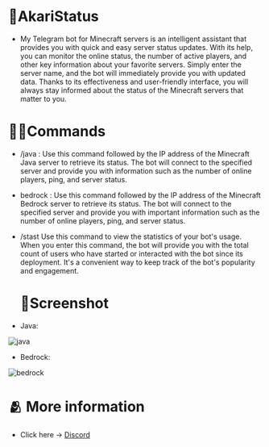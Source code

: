 # 🤖AkariStatus
- My Telegram bot for Minecraft servers is an intelligent assistant that provides you with quick and easy server status updates. With its help, you can monitor     the online status, the number of active players, and other key information about your favorite servers. Simply enter the server name, and the bot will           immediately provide you with updated data. Thanks to its effectiveness and user-friendly interface, you will always stay informed about the status of the         Minecraft servers that matter to you.

# 👨‍💻Commands
- /java <Minecraft Java server IP>:
  Use this command followed by the IP address of the Minecraft Java server to retrieve its status. The bot will connect to the specified server and provide you     with information such as the number of online players, ping, and server status.

- bedrock <Minecraft Bedrock server IP>:
  Use this command followed by the IP address of the Minecraft Bedrock server to retrieve its status. The bot will connect to the specified server and provide     you with important information such as the number of online players, ping, and server status.

- /stast
  Use this command to view the statistics of your bot's usage. When you enter this command, the bot will provide you with the total count of users who have         started or interacted with the bot since its deployment. It's a convenient way to keep track of the bot's popularity and engagement.

  # 👨Screenshot
- Java:
  
![java](https://github.com/Akari-my/AkariStatus/assets/58370835/af0735a4-5dd9-4fd0-a41b-12add9eeff8c)
 
- Bedrock:
  
![bedrock](https://github.com/Akari-my/AkariStatus/assets/58370835/e6c8a3ce-7ce9-457d-a01f-b732ed001bb2)

  
# 🫂 More information
- Click here -> [Discord](https://discord.gg/AWndKMeg)
